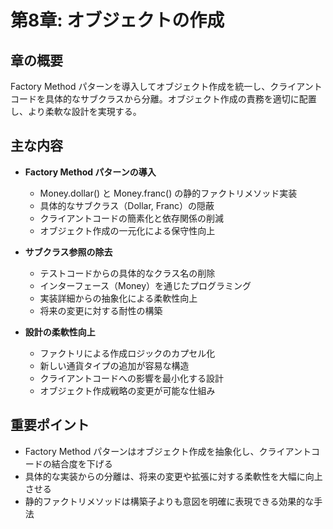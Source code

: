 # 第8章: オブジェクトの作成

## 章の概要
Factory Method パターンを導入してオブジェクト作成を統一し、クライアントコードを具体的なサブクラスから分離。オブジェクト作成の責務を適切に配置し、より柔軟な設計を実現する。

## 主な内容
- **Factory Method パターンの導入**
  - Money.dollar() と Money.franc() の静的ファクトリメソッド実装
  - 具体的なサブクラス（Dollar, Franc）の隠蔽
  - クライアントコードの簡素化と依存関係の削減
  - オブジェクト作成の一元化による保守性向上

- **サブクラス参照の除去**
  - テストコードからの具体的なクラス名の削除
  - インターフェース（Money）を通じたプログラミング
  - 実装詳細からの抽象化による柔軟性向上
  - 将来の変更に対する耐性の構築

- **設計の柔軟性向上**
  - ファクトリによる作成ロジックのカプセル化
  - 新しい通貨タイプの追加が容易な構造
  - クライアントコードへの影響を最小化する設計
  - オブジェクト作成戦略の変更が可能な仕組み

## 重要ポイント
- Factory Method パターンはオブジェクト作成を抽象化し、クライアントコードの結合度を下げる
- 具体的な実装からの分離は、将来の変更や拡張に対する柔軟性を大幅に向上させる
- 静的ファクトリメソッドは構築子よりも意図を明確に表現できる効果的な手法